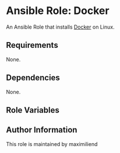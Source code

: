 # Ansible Role: Docker

An Ansible Role that installs [Docker](https://www.docker.com) on Linux.

## Requirements

None.

## Dependencies

None.

## Role Variables

## Author Information

This role is maintained by maximiliend

